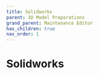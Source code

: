 ```yaml
---
title: Solidworks
parent: 3D Model Preparations
grand_parent: Maintenance Editor
has_children: true
nav_order: 1
---
```


# **Solidworks**
